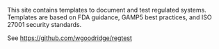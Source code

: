 This site contains templates to document and test regulated systems. Templates are based on FDA guidance, GAMP5 best practices, and ISO 27001 security standards.  

See https://github.com/wgoodridge/regtest
